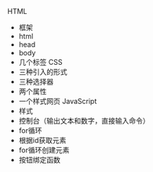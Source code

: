 HTML
- 框架
- html
- head
- body
- 几个标签
CSS
- 三种引入的形式
- 三种选择器
- 两个属性
- 一个样式网页
JavaScript
- 样式
- 控制台（输出文本和数字，直接输入命令）
- for循环
- 根据id获取元素
- for循环创建元素
- 按钮绑定函数
